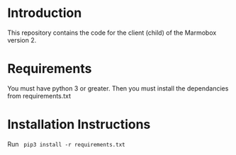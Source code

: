 # Introduction
This repository contains the code for the client (child) of the Marmobox version 2.

# Requirements

You must have python 3 or greater. Then you must install the dependancies from requirements.txt

# Installation Instructions

Run
<code>
pip3 install -r requirements.txt
</code>